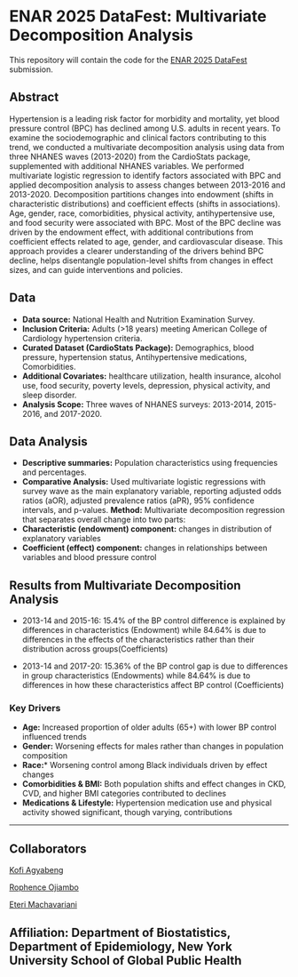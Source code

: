 # ENAR 2025 DataFest: Multivariate Decomposition Analysis

This repository will contain the code for the [ENAR 2025 DataFest](https://www.enar.org/meetings/spring2025/program/datafest_submission.cfm) submission.


## Abstract

Hypertension is a leading risk factor for morbidity and mortality, yet blood pressure control (BPC) has declined among U.S. adults in recent years. To examine the sociodemographic and clinical factors contributing to this trend, we conducted a multivariate decomposition analysis using data from three NHANES waves (2013-2020) from the CardioStats package, supplemented with additional NHANES variables. We performed multivariate logistic regression to identify factors associated with BPC and applied decomposition analysis to assess changes between 2013-2016 and 2013-2020. 
Decomposition partitions changes into endowment (shifts in characteristic distributions) and coefficient effects (shifts in associations). Age, gender, race, comorbidities, physical activity, antihypertensive use, and food security were associated with BPC. Most of the BPC decline was driven by the endowment effect, with additional contributions from coefficient effects related to age, gender, and cardiovascular disease. This approach provides a clearer understanding of the drivers behind BPC decline, helps disentangle population-level shifts from changes in effect sizes, and can guide interventions and policies. 


## Data

- **Data source:** National Health and Nutrition Examination Survey.
- **Inclusion Criteria:** Adults (>18 years) meeting American College of Cardiology hypertension criteria.
- **Curated Dataset (CardioStats Package):** Demographics, blood pressure, hypertension status, Antihypertensive medications, Comorbidities.
- **Additional Covariates:** healthcare utilization, health insurance, alcohol use, food security, poverty levels, depression, physical activity, and sleep disorder. 
- **Analysis Scope:** Three waves of NHANES surveys: 2013-2014, 2015-2016, and 2017-2020.


## Data Analysis

- **Descriptive summaries:** Population characteristics using frequencies and percentages.
- **Comparative Analysis:** Used multivariate logistic regressions with survey wave as the main explanatory variable, reporting adjusted odds ratios (aOR), adjusted prevalence ratios (aPR), 95% confidence intervals, and p-values.
**Method:** Multivariate decomposition regression that separates overall change into two parts:
- **Characteristic (endowment) component:** changes in distribution of explanatory variables
- **Coefficient (effect) component:** changes in relationships between variables and blood pressure control

## Results from Multivariate Decomposition Analysis
- 2013-14 and 2015-16: 15.4% of the BP control difference is explained by differences in characteristics (Endowment) while 84.64% is due to differences in the effects of the characteristics rather than their distribution across groups(Coefficients)

- 2013-14 and 2017-20: 15.36% of the BP control gap is due to differences in group characteristics (Endowments) while 84.64% is due to differences in how these characteristics affect BP control (Coefficients)

### Key Drivers
- **Age:** Increased proportion of older adults (65+) with lower BP control influenced trends
- **Gender:** Worsening effects for males rather than changes in population composition
- **Race:*** Worsening control among Black individuals driven by effect changes
- **Comorbidities & BMI:** Both population shifts and effect changes in CKD, CVD, and higher BMI categories contributed to declines
- **Medications & Lifestyle:** Hypertension medication use and physical activity showed significant, though varying, contributions

  
-------------------------------------------------------------
## Collaborators

[Kofi Agyabeng](https://github.com/soothe-one)

[Rophence Ojiambo](https://github.com/rophenceojiambo)

[Eteri Machavariani](https://github.com/uvarossa)

**Affiliation:** Department of Biostatistics, Department of Epidemiology, New York University School of Global Public Health
-------------------------------------------------------------


